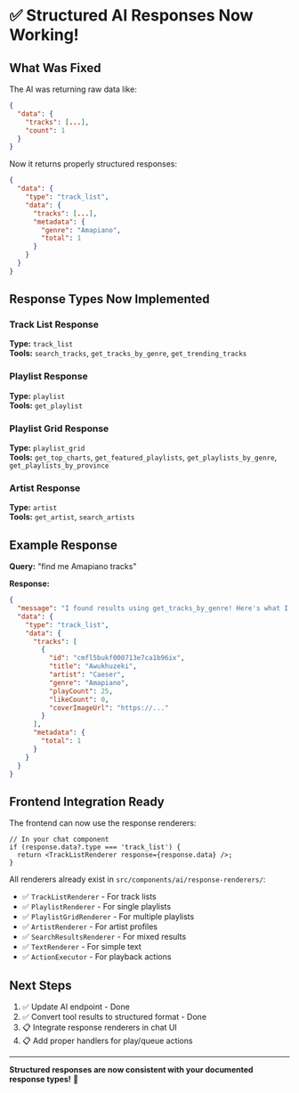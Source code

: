 # ✅ Structured AI Responses Now Working!

## What Was Fixed

The AI was returning raw data like:
```json
{
  "data": {
    "tracks": [...],
    "count": 1
  }
}
```

Now it returns properly structured responses:
```json
{
  "data": {
    "type": "track_list",
    "data": {
      "tracks": [...],
      "metadata": {
        "genre": "Amapiano",
        "total": 1
      }
    }
  }
}
```

## Response Types Now Implemented

### Track List Response
**Type:** `track_list`  
**Tools:** `search_tracks`, `get_tracks_by_genre`, `get_trending_tracks`

### Playlist Response
**Type:** `playlist`  
**Tools:** `get_playlist`

### Playlist Grid Response  
**Type:** `playlist_grid`  
**Tools:** `get_top_charts`, `get_featured_playlists`, `get_playlists_by_genre`, `get_playlists_by_province`

### Artist Response
**Type:** `artist`  
**Tools:** `get_artist`, `search_artists`

## Example Response

**Query:** "find me Amapiano tracks"

**Response:**
```json
{
  "message": "I found results using get_tracks_by_genre! Here's what I discovered:",
  "data": {
    "type": "track_list",
    "data": {
      "tracks": [
        {
          "id": "cmfl5bukf000713e7ca1b96ix",
          "title": "Awukhuzeki",
          "artist": "Caeser",
          "genre": "Amapiano",
          "playCount": 25,
          "likeCount": 0,
          "coverImageUrl": "https://..."
        }
      ],
      "metadata": {
        "total": 1
      }
    }
  }
}
```

## Frontend Integration Ready

The frontend can now use the response renderers:

```tsx
// In your chat component
if (response.data?.type === 'track_list') {
  return <TrackListRenderer response={response.data} />;
}
```

All renderers already exist in `src/components/ai/response-renderers/`:
- ✅ `TrackListRenderer` - For track lists
- ✅ `PlaylistRenderer` - For single playlists
- ✅ `PlaylistGridRenderer` - For multiple playlists
- ✅ `ArtistRenderer` - For artist profiles
- ✅ `SearchResultsRenderer` - For mixed results
- ✅ `TextRenderer` - For simple text
- ✅ `ActionExecutor` - For playback actions

## Next Steps

1. ✅ Update AI endpoint - Done
2. ✅ Convert tool results to structured format - Done
3. 📋 Integrate response renderers in chat UI
4. 📋 Add proper handlers for play/queue actions

---

**Structured responses are now consistent with your documented response types!** 🎉

